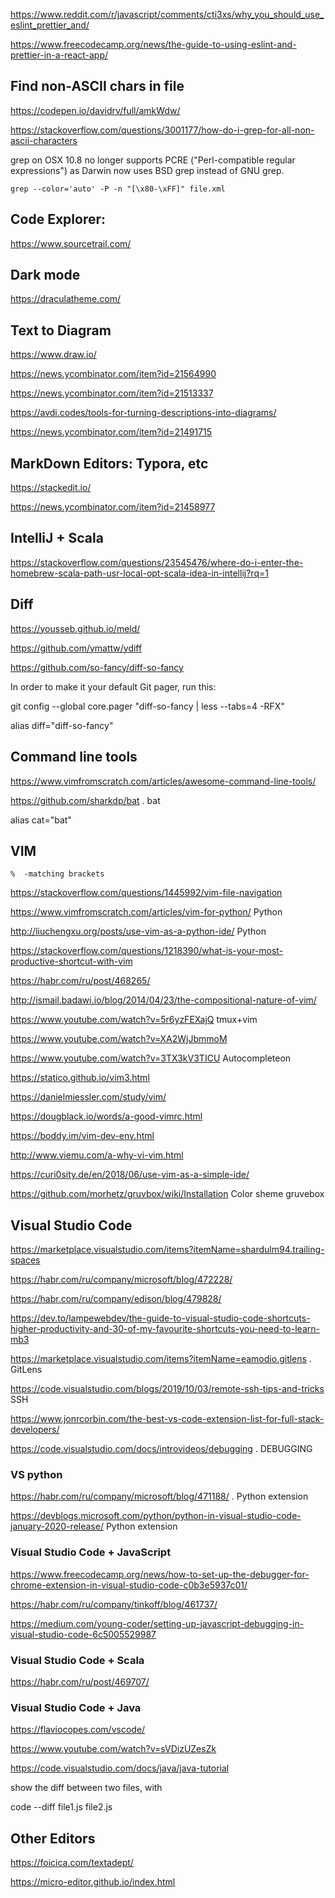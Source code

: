 <https://www.reddit.com/r/javascript/comments/cti3xs/why_you_should_use_eslint_prettier_and/>

<https://www.freecodecamp.org/news/the-guide-to-using-eslint-and-prettier-in-a-react-app/>

## Find non-ASCII chars in file

<https://codepen.io/davidrv/full/amkWdw/>

<https://stackoverflow.com/questions/3001177/how-do-i-grep-for-all-non-ascii-characters>

 grep on OSX 10.8 no longer supports PCRE ("Perl-compatible regular expressions") as Darwin now uses BSD grep instead of GNU grep.
```
grep --color='auto' -P -n "[\x80-\xFF]" file.xml
```

## Code Explorer:

<https://www.sourcetrail.com/>

## Dark mode

<https://draculatheme.com/>

## Text to Diagram

<https://www.draw.io/>

<https://news.ycombinator.com/item?id=21564990>

<https://news.ycombinator.com/item?id=21513337>

<https://avdi.codes/tools-for-turning-descriptions-into-diagrams/>

<https://news.ycombinator.com/item?id=21491715>

## MarkDown Editors: Typora, etc

<https://stackedit.io/>

<https://news.ycombinator.com/item?id=21458977>


## IntelliJ + Scala

<https://stackoverflow.com/questions/23545476/where-do-i-enter-the-homebrew-scala-path-usr-local-opt-scala-idea-in-intellij?rq=1>

## Diff

<https://yousseb.github.io/meld/>

<https://github.com/ymattw/ydiff>

<https://github.com/so-fancy/diff-so-fancy>

In order to make it your default Git pager, run this:

git config --global core.pager "diff-so-fancy | less --tabs=4 -RFX"

alias diff="diff-so-fancy"

## Command line tools

<https://www.vimfromscratch.com/articles/awesome-command-line-tools/>

<https://github.com/sharkdp/bat> . bat

alias cat="bat"

## VIM

```
%  -matching brackets
```
<https://stackoverflow.com/questions/1445992/vim-file-navigation>

<https://www.vimfromscratch.com/articles/vim-for-python/> Python

<http://liuchengxu.org/posts/use-vim-as-a-python-ide/>  Python

<https://stackoverflow.com/questions/1218390/what-is-your-most-productive-shortcut-with-vim>

<https://habr.com/ru/post/468265/>

<http://ismail.badawi.io/blog/2014/04/23/the-compositional-nature-of-vim/>

<https://www.youtube.com/watch?v=5r6yzFEXajQ> tmux+vim 

<https://www.youtube.com/watch?v=XA2WjJbmmoM> 

<https://www.youtube.com/watch?v=3TX3kV3TICU>  Autocompleteon 

<https://statico.github.io/vim3.html> 

<https://danielmiessler.com/study/vim/> 

<https://dougblack.io/words/a-good-vimrc.html> 

<https://boddy.im/vim-dev-env.html> 

<http://www.viemu.com/a-why-vi-vim.html> 

<https://curi0sity.de/en/2018/06/use-vim-as-a-simple-ide/> 

<https://github.com/morhetz/gruvbox/wiki/Installation> Color sheme gruvebox



## Visual Studio Code

<https://marketplace.visualstudio.com/items?itemName=shardulm94.trailing-spaces>

<https://habr.com/ru/company/microsoft/blog/472228/> 

<https://habr.com/ru/company/edison/blog/479828/>

<https://dev.to/lampewebdev/the-guide-to-visual-studio-code-shortcuts-higher-productivity-and-30-of-my-favourite-shortcuts-you-need-to-learn-mb3>

<https://marketplace.visualstudio.com/items?itemName=eamodio.gitlens> . GitLens


<https://code.visualstudio.com/blogs/2019/10/03/remote-ssh-tips-and-tricks> SSH

<https://www.jonrcorbin.com/the-best-vs-code-extension-list-for-full-stack-developers/>

<https://code.visualstudio.com/docs/introvideos/debugging> . DEBUGGING

### VS python
<https://habr.com/ru/company/microsoft/blog/471188/> . Python extension

<https://devblogs.microsoft.com/python/python-in-visual-studio-code-january-2020-release/> Python extension


### Visual Studio Code + JavaScript

<https://www.freecodecamp.org/news/how-to-set-up-the-debugger-for-chrome-extension-in-visual-studio-code-c0b3e5937c01/>

<https://habr.com/ru/company/tinkoff/blog/461737/>

<https://medium.com/young-coder/setting-up-javascript-debugging-in-visual-studio-code-6c5005529987>

### Visual Studio Code + Scala
<https://habr.com/ru/post/469707/>

### Visual Studio Code + Java
<https://flaviocopes.com/vscode/>

<https://www.youtube.com/watch?v=sVDizUZesZk>

<https://code.visualstudio.com/docs/java/java-tutorial>

show the diff between two files, with

code --diff file1.js file2.js
 

## Other Editors 

<https://foicica.com/textadept/> 

<https://micro-editor.github.io/index.html>


